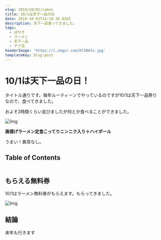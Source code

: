 ```yaml
---
slug: 2019/10/01/ramen
title: 10/1は天下一品の日
date: 2019-10-01T14:19:30.826Z
description: 天下一品食ってきました。
tags:
  - ぼやき
  - ラーメン
  - 天下一品
  - デブ活
headerImage: 'https://i.imgur.com/KlSNdJv.jpg'
templateKey: blog-post
---
```

# 10/1は天下一品の日！

タイトル通りです。毎年ルーティーンでやっているのですが10/1は天下一品祭りなので、食べてきました。

およそ2時間くらい並びましたが何とか食べることができました。

![Img](https://i.imgur.com/KlSNdJv.jpg)

**唐揚げラーメン定食こってりニンニク入り＋ハイボール**

うまい！異常なし。

## Table of Contents

```toc

```

## もらえる無料券

10/1はラーメン無料券がもらえます。もらってきました。

![Img](https://i.imgur.com/dWCY2vN.jpg)

## 結論

来年も行きます

